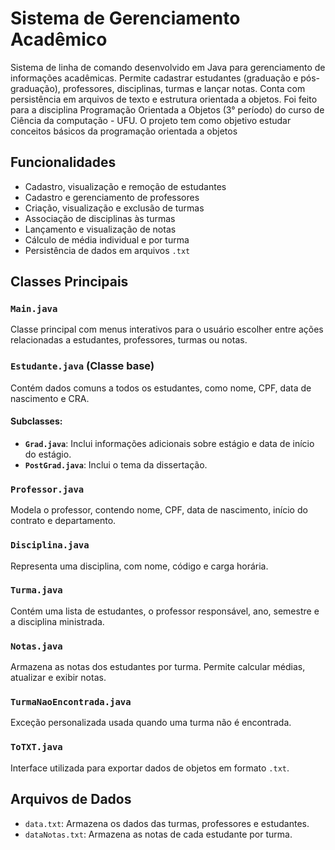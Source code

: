 
# Sistema de Gerenciamento Acadêmico

Sistema de linha de comando desenvolvido em Java para gerenciamento de informações acadêmicas. Permite cadastrar estudantes (graduação e pós-graduação), professores, disciplinas, turmas e lançar notas. Conta com persistência em arquivos de texto e estrutura orientada a objetos. Foi feito para a disciplina Programação Orientada a Objetos (3° período) do curso de Ciência da computação - UFU. O projeto tem como objetivo estudar conceitos básicos da programação orientada a objetos

## Funcionalidades

- Cadastro, visualização e remoção de estudantes
- Cadastro e gerenciamento de professores
- Criação, visualização e exclusão de turmas
- Associação de disciplinas às turmas
- Lançamento e visualização de notas
- Cálculo de média individual e por turma
- Persistência de dados em arquivos `.txt`



## Classes Principais

### `Main.java`
Classe principal com menus interativos para o usuário escolher entre ações relacionadas a estudantes, professores, turmas ou notas.

### `Estudante.java` (Classe base)
Contém dados comuns a todos os estudantes, como nome, CPF, data de nascimento e CRA.

#### Subclasses:
- **`Grad.java`**: Inclui informações adicionais sobre estágio e data de início do estágio.
- **`PostGrad.java`**: Inclui o tema da dissertação.

### `Professor.java`
Modela o professor, contendo nome, CPF, data de nascimento, início do contrato e departamento.

### `Disciplina.java`
Representa uma disciplina, com nome, código e carga horária.

### `Turma.java`
Contém uma lista de estudantes, o professor responsável, ano, semestre e a disciplina ministrada.

### `Notas.java`
Armazena as notas dos estudantes por turma. Permite calcular médias, atualizar e exibir notas.

### `TurmaNaoEncontrada.java`
Exceção personalizada usada quando uma turma não é encontrada.

### `ToTXT.java`
Interface utilizada para exportar dados de objetos em formato `.txt`.

## Arquivos de Dados

- `data.txt`: Armazena os dados das turmas, professores e estudantes.
- `dataNotas.txt`: Armazena as notas de cada estudante por turma.

